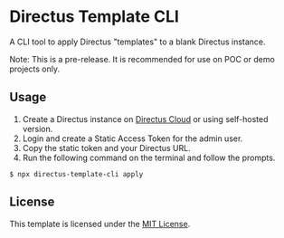 # Directus Template CLI

A CLI tool to apply Directus "templates" to a blank Directus instance.

Note: This is a pre-release. It is recommended for use on POC or demo projects only.

## Usage

1. Create a Directus instance on [Directus Cloud](https://directus.cloud) or using self-hosted version.
2. Login and create a Static Access Token for the admin user.
3. Copy the static token and your Directus URL.
4. Run the following command on the terminal and follow the prompts.
```
$ npx directus-template-cli apply
```

## License

This template is licensed under the [MIT License](https://opensource.org/licenses/MIT).
